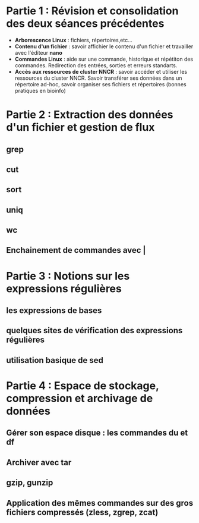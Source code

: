 # Partie 1 : Révision et consolidation des deux séances précédentes 
- **Arborescence Linux** : fichiers, répertoires,etc...
- **Contenu d'un fichier** : savoir affichier le contenu d'un fichier et travailler avec l'éditeur **nano**
- **Commandes Linux** : aide sur une commande, historique et répétiton des commandes. Redirection des entrées, sorties et erreurs standarts.
- **Accès aux ressources de cluster NNCR** : savoir accéder et utiliser les ressources du cluster NNCR. Savoir transférer ses données dans un répertoire ad-hoc, savoir organiser ses fichiers et répertoires (bonnes pratiques en bioinfo)
# Partie 2  : Extraction des données d'un fichier et gestion de flux
## grep  
## cut  
## sort  
## uniq  
## wc  
## Enchainement de commandes avec |
# Partie 3 : Notions sur les expressions régulières
## les expressions de bases
## quelques sites de vérification des expressions régulières
## utilisation basique de sed
# Partie 4 : Espace de stockage, compression et archivage de données
## Gérer son espace disque : les commandes du et df
## Archiver avec tar
## gzip, gunzip
## Application des mêmes commandes sur des gros fichiers compressés (zless, zgrep, zcat)

